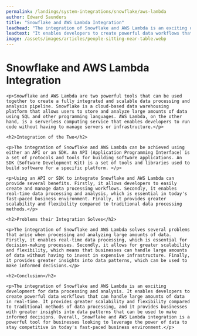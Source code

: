 ```yaml
---
permalink: /landings/system-integrations/snowflake/aws-lambda
author: Edward Saunders
title: "Snowflake and AWS Lambda Integration"
leadhead: "The integration of Snowflake and AWS Lambda is an exciting development for data processing and analysis"
leadtext: "It enables developers to create powerful data workflows that can handle large amounts of data in real-time. It provides greater scalability and flexibility compared to traditional methods of data processing, and it provides businesses with greater insights into data patterns that can be used to make informed decisions. Overall, Snowflake and AWS Lambda integration is a powerful tool for businesses looking to leverage the power of data to stay competitive in today's fast-paced business environment."
image: /assets/images/articles/people-sitting-near-table.webp
---
```

<div class="arttext">	<h1>Snowflake and AWS Lambda Integration</h1>

	<p>Snowflake and AWS Lambda are two powerful tools that can be used together to create a fully integrated and scalable data processing and analysis pipeline. Snowflake is a cloud-based data warehousing platform that allows users to store and analyze large amounts of data using SQL and other programming languages. AWS Lambda, on the other hand, is a serverless computing service that enables developers to run code without having to manage servers or infrastructure.</p>

	<h2>Integration of the Two</h2>

	<p>The integration of Snowflake and AWS Lambda can be achieved using either an API or an SDK. An API (Application Programming Interface) is a set of protocols and tools for building software applications. An SDK (Software Development Kit) is a set of tools and libraries used to build software for a specific platform. </p>
	
	<p>Using an API or SDK to integrate Snowflake and AWS Lambda can provide several benefits. Firstly, it allows developers to easily create and manage data processing workflows. Secondly, it enables real-time data processing and analysis, which is essential in today's fast-paced business environment. Finally, it provides greater scalability and flexibility compared to traditional data processing methods.</p>

	<h2>Problems their Integration Solves</h2>

	<p>The integration of Snowflake and AWS Lambda solves several problems that arise when processing and analyzing large amounts of data. Firstly, it enables real-time data processing, which is essential for decision-making processes. Secondly, it allows for greater scalability and flexibility, which means that businesses can handle large amounts of data without having to invest in expensive infrastructure. Finally, it provides greater insights into data patterns, which can be used to make informed decisions.</p>

	<h2>Conclusion</h2>

	<p>The integration of Snowflake and AWS Lambda is an exciting development for data processing and analysis. It enables developers to create powerful data workflows that can handle large amounts of data in real-time. It provides greater scalability and flexibility compared to traditional methods of data processing, and it provides businesses with greater insights into data patterns that can be used to make informed decisions. Overall, Snowflake and AWS Lambda integration is a powerful tool for businesses looking to leverage the power of data to stay competitive in today's fast-paced business environment.</p>

</div>